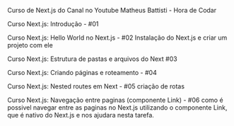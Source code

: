 Curso de Next.js do Canal no Youtube Matheus Battisti - Hora de Codar

Curso Next.js: Introdução - #01

Curso Next.js: Hello World no Next.js - #02
Instalação do Next.js e criar um projeto com ele

Curso Next.js: Estrutura de pastas e arquivos do Next #03

Curso Next.js: Criando páginas e roteamento - #04

Curso Next.js: Nested routes em Next - #05
criação de rotas

Curso Next.js: Navegação entre paginas (componente Link) - #06
como é possivel navegar entre as paginas no Next.js utilizando o 
componente Link, que é nativo do Next.js e nos ajudara nesta tarefa.

